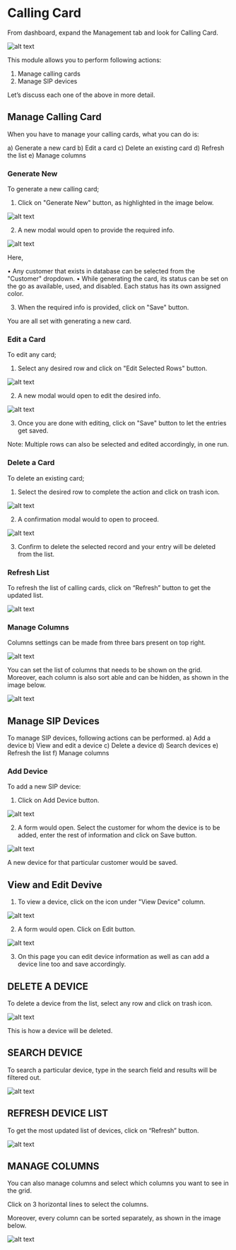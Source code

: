 # Calling Card

From dashboard, expand the Management tab and look for Calling Card. 
 
![alt text][cc-1]
 
This module allows you to perform following actions:
1)	Manage calling cards
2)	Manage SIP devices

Let’s discuss each one of the above in more detail.

## Manage Calling Card

When you have to manage your calling cards, what you can do is:

a)	Generate a new card
b)	Edit a card
c)	Delete an existing card
d)	Refresh the list
e)	Manage columns

### Generate New

To generate a new calling card;
1.	Click on "Generate New" button, as highlighted in the image below.

![alt text][cc-2]

2.	A new modal would open to provide the required info.

![alt text][cc-3]
 
Here,

•	Any customer that exists in database can be selected from the "Customer" dropdown.
•	While generating the card, its status can be set on the go as available, used, and disabled. Each status has its own assigned color.

3.	When the required info is provided, click on "Save" button.

You are all set with generating a new card.

### Edit a Card

To edit any card; 
1.	Select any desired row and click on "Edit Selected Rows" button.
 
![alt text][cc-5]

2.	A new modal would open to edit the desired info.

![alt text][cc-6]
 
3.	Once you are done with editing, click on "Save" button to let the entries get saved.

Note: Multiple rows can also be selected and edited accordingly, in one run.

### Delete a Card

To delete an existing card;

1.	Select the desired row to complete the action and click on trash icon.

![alt text][cc-4]

2.	A confirmation modal would to open to proceed.

![alt text][cc-7]

3.	Confirm to delete the selected record and your entry will be deleted from the list.

### Refresh List

To refresh the list of calling cards, click on “Refresh” button to get the updated list.

![alt text][cc-8]
 
### Manage Columns

Columns settings can be made from three bars present on top right.

![alt text][cc-9]
 
You can set the list of columns that needs to be shown on the grid.
Moreover, each column is also sort able and can be hidden, as shown in the image below.

![alt text][cc-10]
 
## Manage SIP Devices

To manage SIP devices, following actions can be performed.
a)	Add a device
b)	View and edit a device
c)	Delete a device
d)	Search devices
e)	Refresh the list
f)	Manage columns

### Add Device

To add a new SIP device:
1)	Click on Add Device button.

![alt text][cc-11]

2)	A form would open. Select the customer for whom the device is to be added, enter the rest of information and click on Save button.

![alt text][cc-12]

A new device for that particular customer would be saved.

## View and Edit Devive

1)	To view a device, click on the icon under "View Device" column.

![alt text][cc-13]
 
2)	A form would open. Click on Edit button.
 
![alt text][cc-14] 
 
3)	On this page you can edit device information as well as can add a device line too and save accordingly.

## DELETE A DEVICE

To delete a device from the list, select any row and click on trash icon.

![alt text][cc-15]
 
This is how a device will be deleted.

## SEARCH DEVICE

To search a particular device, type in the search field and results will be filtered out.

![alt text][cc-17]
 
## REFRESH DEVICE LIST

To get the most updated list of devices, click on “Refresh” button.
 
![alt text][cc-19]
 
## MANAGE COLUMNS

You can also manage columns and select which columns you want to see in the grid.

Click on 3 horizontal lines to select the columns.

Moreover, every column can be sorted separately, as shown in the image below.
 
![alt text][cc-19]   

[cc-1]: https://raw.githubusercontent.com/digipigeon/connexcs-user-docs/master/img/cc-1.png "CC-1"
[cc-2]: https://raw.githubusercontent.com/digipigeon/connexcs-user-docs/master/img/cc-2.png "CC-2"
[cc-3]: https://raw.githubusercontent.com/digipigeon/connexcs-user-docs/master/img/cc-3.png "CC-3"
[cc-4]: https://raw.githubusercontent.com/digipigeon/connexcs-user-docs/master/img/cc-4.png "CC-4"
[cc-5]: https://raw.githubusercontent.com/digipigeon/connexcs-user-docs/master/img/cc-5.png "CC-5"
[cc-6]: https://raw.githubusercontent.com/digipigeon/connexcs-user-docs/master/img/cc-6.png "CC-6"
[cc-7]: https://raw.githubusercontent.com/digipigeon/connexcs-user-docs/master/img/cc-7.png "CC-7"
[cc-8]: https://raw.githubusercontent.com/digipigeon/connexcs-user-docs/master/img/cc-8.png "CC-8"
[cc-9]: https://raw.githubusercontent.com/digipigeon/connexcs-user-docs/master/img/cc-9.png "CC-9"
[cc-10]: https://raw.githubusercontent.com/digipigeon/connexcs-user-docs/master/img/cc-10.png "CC-10"
[cc-11]: https://raw.githubusercontent.com/digipigeon/connexcs-user-docs/master/img/cc-11.png "CC-11"
[cc-12]: https://raw.githubusercontent.com/digipigeon/connexcs-user-docs/master/img/cc-12.png "CC-12"
[cc-13]: https://raw.githubusercontent.com/digipigeon/connexcs-user-docs/master/img/cc-13.png "CC-13"
[cc-14]: https://raw.githubusercontent.com/digipigeon/connexcs-user-docs/master/img/cc-14.png "CC-14"
[cc-15]: https://raw.githubusercontent.com/digipigeon/connexcs-user-docs/master/img/cc-15.png "CC-15"
[cc-16]: https://raw.githubusercontent.com/digipigeon/connexcs-user-docs/master/img/cc-16.png "CC-16"
[cc-17]: https://raw.githubusercontent.com/digipigeon/connexcs-user-docs/master/img/cc-17.png "CC-17"
[cc-18]: https://raw.githubusercontent.com/digipigeon/connexcs-user-docs/master/img/cc-18.png "CC-18"
[cc-19]: https://raw.githubusercontent.com/digipigeon/connexcs-user-docs/master/img/cc-19.png "CC-19"
[cc-20]: https://raw.githubusercontent.com/digipigeon/connexcs-user-docs/master/img/cc-20.png "CC-20"



